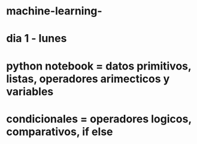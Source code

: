 # machine-learning-
# dia 1 - lunes 

# python notebook = datos primitivos, listas, operadores arimecticos y variables 

# condicionales = operadores logicos, comparativos, if else
